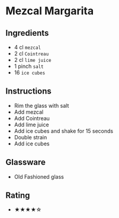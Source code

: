 # Mezcal Margarita

## Ingredients
- 4 cl `mezcal`
- 2 cl `Cointreau`
- 2 cl `lime juice`
- 1 pinch `salt`
- 16 `ice cubes`

## Instructions
- Rim the glass with salt
- Add mezcal
- Add Cointreau
- Add lime juice
- Add ice cubes and shake for 15 seconds
- Double strain
- Add ice cubes

## Glassware
- Old Fashioned glass

## Rating
- ★★★★☆